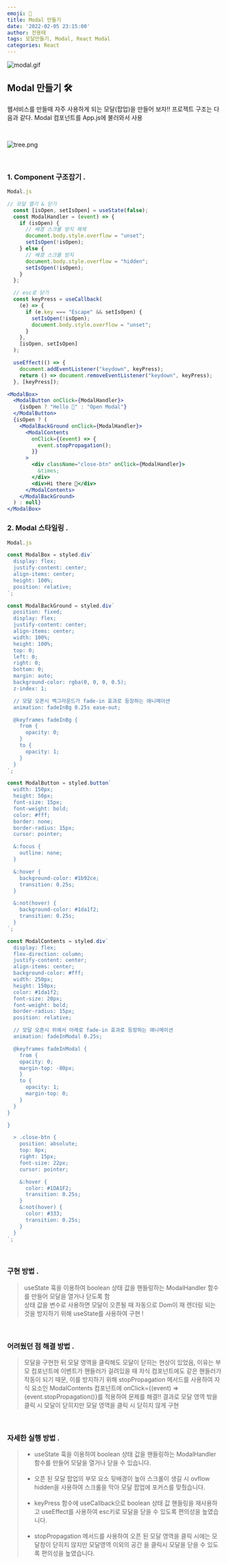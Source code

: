 ```yaml
---
emoji: 🍔
title: Modal 만들기
date: '2022-02-05 23:15:00'
author: 전용태
tags: 모달만들기, Modal, React Modal
categories: React
---
```


![modal.gif](modal.gif)

## Modal 만들기 🛠

웹서비스를 만들때 자주 사용하게 되는 모달(팝업)을 만들어 보자!! 프로젝트 구조는 다음과 같다. Modal 컴포넌트를 App.js에 불러와서 사용

<br />

![tree.png](tree.png)

<br />

### 1. Component 구조잡기 .

```jsx
Modal.js

// 모달 열기 & 닫기
  const [isOpen, setIsOpen] = useState(false);
  const ModalHandler = (event) => {
    if (isOpen) {
      // 배경 스크롤 방지 해제
      document.body.style.overflow = "unset";
      setIsOpen(!isOpen);
    } else {
      // 배경 스크롤 방지
      document.body.style.overflow = "hidden";
      setIsOpen(!isOpen);
    }
  };

  // esc로 닫기
  const keyPress = useCallback(
    (e) => {
      if (e.key === "Escape" && setIsOpen) {
        setIsOpen(!isOpen);
        document.body.style.overflow = "unset";
      }
    },
    [isOpen, setIsOpen]
  );

  useEffect(() => {
    document.addEventListener("keydown", keyPress);
    return () => document.removeEventListener("keydown", keyPress);
  }, [keyPress]);

<ModalBox>
  <ModalButton onClick={ModalHandler}>
    {isOpen ? "Hello 🎉" : "Open Modal"}
  </ModalButton>
  {isOpen ? (
    <ModalBackGround onClick={ModalHandler}>
      <ModalContents
        onClick={(event) => {
          event.stopPropagation();
        }}
      >
        <div className="close-btn" onClick={ModalHandler}>
          &times;
        </div>
        <div>Hi there 👋</div>
      </ModalContents>
    </ModalBackGround>
  ) : null}
</ModalBox>
```

### 2. Modal 스타일링 .

```jsx
Modal.js

const ModalBox = styled.div`
  display: flex;
  justify-content: center;
  align-items: center;
  height: 100%;
  position: relative;
`;

const ModalBackGround = styled.div`
  position: fixed;
  display: flex;
  justify-content: center;
  align-items: center;
  width: 100%;
  height: 100%;
  top: 0;
  left: 0;
  right: 0;
  bottom: 0;
  margin: auto;
  background-color: rgba(0, 0, 0, 0.5);
  z-index: 1;

  // 모달 오픈시 백그라운드가 fade-in 효과로 등장하는 애니메이션
  animation: fadeInBg 0.25s ease-out;

  @keyframes fadeInBg {
    from {
      opacity: 0;
    }
    to {
      opacity: 1;
    }
  }
`;

const ModalButton = styled.button`
  width: 150px;
  height: 50px;
  font-size: 15px;
  font-weight: bold;
  color: #fff;
  border: none;
  border-radius: 15px;
  cursor: pointer;

  &:focus {
    outline: none;
  }

  &:hover {
    background-color: #1b92ce;
    transition: 0.25s;
  }

  &:not(hover) {
    background-color: #1da1f2;
    transition: 0.25s;
  }
`;

const ModalContents = styled.div`
  display: flex;
  flex-direction: column;
  justify-content: center;
  align-items: center;
  background-color: #fff;
  width: 250px;
  height: 150px;
  color: #1da1f2;
  font-size: 20px;
  font-weight: bold;
  border-radius: 15px;
  position: relative;

  // 모달 오픈시 위에서 아래로 fade-in 효과로 등장하는 애니메이션
  animation: fadeInModal 0.25s;

  @keyframes fadeInModal {
    from {
    opacity: 0;
    margin-top: -80px;
    }
    to {
      opacity: 1;
      margin-top: 0;
    }
  }
}

}

  > .close-btn {
    position: absolute;
    top: 8px;
    right: 15px;
    font-size: 22px;
    cursor: pointer;

    &:hover {
      color: #1DA1F2;
      transition: 0.25s;
    }
    &:not(hover) {
      color: #333;
      transition: 0.25s;
    }
  }
`;
```

<br />


### 구현 방법 .

> useState 훅을 이용하여 boolean 상태 값을 핸들링하는 ModalHandler 함수를 만들어 모달을 열거나 닫도록 함 <br />
> 상태 값을 변수로 사용하면 모달이 오픈될 때 자동으로 Dom이 재 렌더링 되는 것을 방지하기 위해 useState를 사용하여 구현 !

<br />

### 어려웠던 점 해결 방법 .

> 모달을 구현한 뒤 모달 영역을 클릭해도 모달이 닫히는 현상이 있었음, 이유는 부모 컴포넌트에 이벤트가 핸들러가 걸려있을 때 자식 컴포넌트에도 같은 핸들러가 작동이 되기 때문, 이를 방지하기 위해 stopPropagation 메서드를 사용하여 자식 요소인 ModalContents 컴포넌트에 onClick={(event) => {event.stopPropagation()}를 적용하여 문제를 해결!! 결과로 모달 영역 밖을 클릭 시 모달이 닫히지만 모달 영역을 클릭 시 닫히지 않게 구현

<br />

### 자세한 실행 방법 .

> - useState 훅을 이용하여 boolean 상태 값을 핸들링하는 ModalHandler 함수를 만들어 모달을 열거나 닫을 수 있습니다. <br /><br />
> - 오픈 된 모달 팝업의 부모 요소 뒷배경이 높아 스크롤이 생길 시 ovflow hidden을 사용하여 스크롤을 막아 모달 팝업에 포커스를 맞췄습니다. <br /><br />
> - keyPress 함수에 useCallback으로 boolean 상태 값 핸들링을 재사용하고 useEffect를 사용하여 esc키로 모달을 닫을 수 있도록 편의성을 높였습니다. <br /><br />
> - stopPropagation 메서드를 사용하여 오픈 된 모달 영역을 클릭 시에는 모달창이 닫히지 않지만 모달영역 이외의 공간 을 클릭시 모달을 닫을 수 있도록 편의성을 높였습니다.

<br />